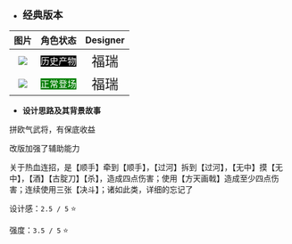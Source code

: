 * **<font size="4">经典版本</font>**

|         图片          | 角色状态                                                                 |         Designer         |
|:-------------------:|----------------------------------------------------------------------|:------------------------:|
| ![](pic/42/old.png) | <font style="background: black" color = white size = "3">历史产物</font> | <font size="5">福瑞</font> |
| ![](pic/42/x42.png) | <font style="background: green" color = white size = "3">正常登场</font> | <font size="5">福瑞</font> |

* **设计思路及其背景故事**

拼欧气武将，有保底收益

改版加强了辅助能力

关于热血连招，是【顺手】牵到【顺手】，【过河】拆到【过河】，【无中】摸【无中】，【酒】【古腚刀】【杀】，造成四点伤害；使用【方天画戟】造成至少四点伤害；连续使用三张【决斗】；诸如此类，详细的忘记了

设计感：``2.5 / 5`` ⭐

强度：``3.5 / 5`` ⭐